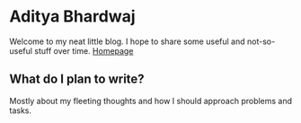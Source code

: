 # Aditya Bhardwaj
Welcome to my neat little blog. I hope to share some useful and not-so-useful stuff over time.
[Homepage](https://adityabhardwaj.dev/)

## What do I plan to write?
Mostly about my fleeting thoughts and how I should approach problems and tasks.
